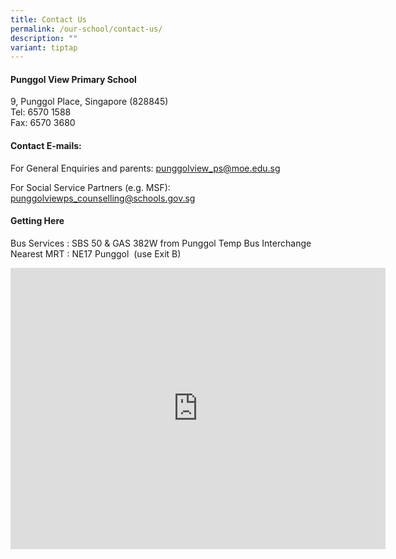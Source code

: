 ```yaml
---
title: Contact Us
permalink: /our-school/contact-us/
description: ""
variant: tiptap
---
```

<h4>Punggol View Primary School</h4>
<p>9, Punggol Place, Singapore (828845)
<br>Tel: 6570 1588
<br>Fax: 6570 3680</p>
<p></p>
<h4>Contact E-mails:</h4>
<p>For General Enquiries and parents: <a href="mailto:punggolview_ps@moe.edu.sg" rel="noopener noreferrer nofollow" target="_blank">punggolview_ps@moe.edu.sg</a>
</p>
<p>For Social Service Partners (e.g. MSF): <a href="mailto:punggolviewps_counselling@schools.gov.sg" rel="noopener noreferrer nofollow" target="_blank">punggolviewps_counselling@schools.gov.sg</a>
</p>
<p></p>
<h4>Getting Here</h4>
<p>Bus Services :&nbsp;SBS 50&nbsp;&amp;&nbsp;GAS 382W&nbsp;from Punggol
Temp Bus Interchange
<br>Nearest MRT :&nbsp;NE17 Punggol &nbsp;(use Exit B)</p>
<p></p>
<div class="iframe-wrapper">
<iframe style="border:0;" height="450" width="600" allowfullscreen="true" frameborder="0" src="https://www.google.com/maps/embed?pb=!1m14!1m8!1m3!1d15954.473326271167!2d103.905183!3d1.4052725!3m2!1i1024!2i768!4f13.1!3m3!1m2!1s0x0%3A0x96529c5623132e2a!2sPunggol%20View%20Primary%20School!5e0!3m2!1sen!2ssg!4v1657525817063!5m2!1sen!2ssg"></iframe>
</div>
<p></p>